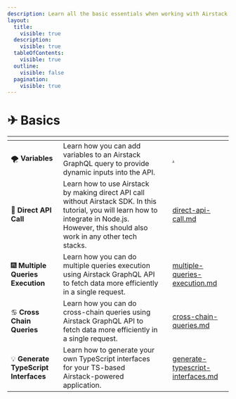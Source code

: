 ```yaml
---
description: Learn all the basic essentials when working with Airstack GraphQL queries.
layout:
  title:
    visible: true
  description:
    visible: true
  tableOfContents:
    visible: true
  outline:
    visible: false
  pagination:
    visible: true
---
```


# ✈ Basics

<table data-view="cards"><thead><tr><th></th><th></th><th></th><th data-hidden data-card-target data-type="content-ref"></th></tr></thead><tbody><tr><td><span data-gb-custom-inline data-tag="emoji" data-code="1f32a">🌪</span> <strong>Variables</strong></td><td>Learn how you can add variables to an Airstack GraphQL query to provide dynamic inputs into the API.</td><td></td><td><a href="./">.</a></td></tr><tr><td><span data-gb-custom-inline data-tag="emoji" data-code="1f3af">🎯</span> <strong>Direct API Call</strong></td><td>Learn how to use Airstack by making direct API call without Airstack SDK. In this tutorial, you will learn how to integrate in Node.js. However, this should also work in any other tech stacks.</td><td></td><td><a href="../../get-started/quickstart/direct-api-call.md">direct-api-call.md</a></td></tr><tr><td><span data-gb-custom-inline data-tag="emoji" data-code="1f386">🎆</span> <strong>Multiple Queries Execution</strong></td><td>Learn how you can do multiple queries execution using Airstack GraphQL API to fetch data more efficiently in a single request.</td><td></td><td><a href="multiple-queries-execution.md">multiple-queries-execution.md</a></td></tr><tr><td><span data-gb-custom-inline data-tag="emoji" data-code="264b">♋</span> <strong>Cross Chain Queries</strong></td><td>Learn how you can do cross-chain queries using Airstack GraphQL API to fetch data more efficiently in a single request.</td><td></td><td><a href="cross-chain-queries.md">cross-chain-queries.md</a></td></tr><tr><td><span data-gb-custom-inline data-tag="emoji" data-code="1f4a1">💡</span> <strong>Generate TypeScript Interfaces</strong></td><td>Learn how to generate your own TypeScript interfaces for your TS-based Airstack-powered application.</td><td></td><td><a href="generate-typescript-interfaces.md">generate-typescript-interfaces.md</a></td></tr></tbody></table>
